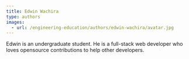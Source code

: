 ```yaml
---
title: Edwin Wachira
type: authors
images:
  - url: /engineering-education/authors/edwin-wachira/avatar.jpg 
---
```

Edwin is an undergraduate student. He is a full-stack web developer who loves opensource contributions to help other developers.